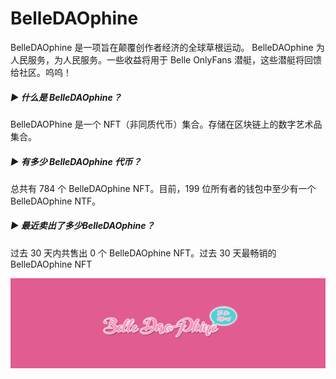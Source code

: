 # BelleDAOphine

BelleDAOphine 是一项旨在颠覆创作者经济的全球草根运动。 BelleDAOphine 为人民服务，为人民服务。一些收益将用于 Belle OnlyFans 潜艇，这些潜艇将回馈给社区。呜呜！

##### ▶ 什么是 BelleDAOphine？

BelleDAOPhine 是一个 NFT（非同质代币）集合。存储在区块链上的数字艺术品集合。

##### ▶ 有多少 BelleDAOphine 代币？

总共有 784 个 BelleDAOphine NFT。目前，199 位所有者的钱包中至少有一个 BelleDAOphine NTF。

##### ▶ 最近卖出了多少BelleDAOphine？

过去 30 天内共售出 0 个 BelleDAOphine NFT。过去 30 天最畅销的 BelleDAOphine NFT

![unnamed](unnamed.png)
